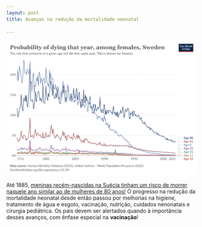 ```yaml
---
layout: post
title: Avanços na redução da mortalidade neonatal

---
```

![ ](/images/sweden.png)


Até 1885, [meninas recém-nascidas na Suécia tinham um risco de morrer naquele ano similar ao de mulheres de 80 anos!](https://ourworldindata.org/grapher/probability-of-dying-that-year-among-females-of-a-given-age?showSelectionOnlyInTable=1&country=~SWE) O progresso na redução da mortalidade neonatal desde então passou por melhorias na higiene, tratamento de água e esgoto, vacinação, nutrição, cuidados nenonatais e cirurgia pediátrica. Os pais devem ser alertados quando à importância desses avanços, com ênfase especial na **vacinação**!





